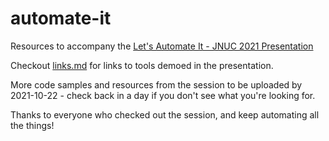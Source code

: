 # automate-it
Resources to accompany the [Let's Automate It - JNUC 2021 Presentation](https://reg.jamf.com/flow/jamf/jnuc2021/virtualhome/page/sessioncatalog/session/1624561163020001bwPb)

Checkout [links.md](https://github.com/phinbox/automate-it/blob/main/links.md) for links to tools demoed in the presentation. 

More code samples and resources from the session to be uploaded by 2021-10-22 - check back in a day if you don't see what you're looking for.

Thanks to everyone who checked out the session, and keep automating all the things!
